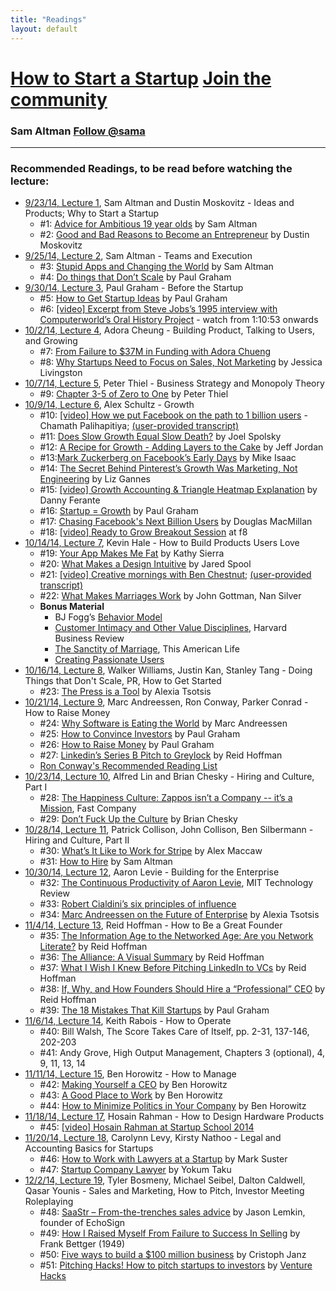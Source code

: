 ```yaml
---
title: "Readings"
layout: default
---
```


<h1><a href="/">How to Start a Startup</a> <a href="https://www.facebook.com/groups/556336557801913/" class="btn btn-primary btn-sm"> Join the community </a></h1>
<h3> Sam Altman <a href="https://twitter.com/sama" class="twitter-follow-button" data-show-count="false" data-show-screen-name="true">Follow @sama</a></h3>
<hr />

<h3> Recommended Readings, to be read before watching the lecture: </h3>
<ul>
  <li><a href="/courses/lec01">9/23/14, Lecture 1</a>, Sam Altman and Dustin Moskovitz - Ideas and Products; Why to Start a Startup
  <ul>
    <li>#1: <a href="http://blog.samaltman.com/advice-for-ambitious-19-year-olds">Advice for Ambitious 19 year olds</a> by Sam Altman</li>
    <li>#2: <a href="https://medium.com/i-m-h-o/good-and-bad-reasons-to-become-an-entrepreneur-decf0766de8d">Good and Bad Reasons to Become an Entrepreneur</a> by Dustin Moskovitz</li>
  </ul>
  </li>
  <li><a href="/courses/lec02">9/25/14, Lecture 2</a>, Sam Altman - Teams and Execution
  <ul>
    <li>#3: <a href="http://blog.samaltman.com/stupid-apps-and-changing-the-world">Stupid Apps and Changing the World</a> by Sam Altman</li>
    <li>#4: <a href="http://paulgraham.com/ds.html">Do things that Don’t Scale</a> by Paul Graham</li>
  </ul>
  </li>
  <li><a href="/courses/lec03">9/30/14, Lecture 3</a>, Paul Graham - Before the Startup
  <ul>
    <li>#5: <a href="http://www.paulgraham.com/startupideas.html">How to Get Startup Ideas</a> by Paul Graham</li>
    <li>#6: <a href="https://www.youtube.com/watch?v=M6Oxl5dAnR0&t=1h10m53s">[video] Excerpt from Steve Jobs’s 1995 interview with Computerworld’s Oral History Project</a> - watch from 1:10:53 onwards</li>
  </ul>
  </li>
  <li><a href="/courses/lec04">10/2/14, Lecture 4</a>, Adora Cheung - Building Product, Talking to Users, and Growing
  <ul>
    <li>#7: <a href="http://wpcurve.com/homejoy-adora-cheung/">From Failure to $37M in Funding with Adora Chueng</a></li>
    <li>#8: <a href="http://blogs.wsj.com/accelerators/2014/06/03/jessica-livingston-why-startups-need-to-focus-on-sales-not-marketing/">Why Startups Need to Focus on Sales, Not Marketing</a> by Jessica Livingston</li>
  </ul>
  </li>
  <li><a href="/courses/lec05">10/7/14, Lecture 5</a>, Peter Thiel - Business Strategy and Monopoly Theory
  <ul>
    <li>#9: <a href="https://www.dropbox.com/s/ujtrbcltiy6hgpy/ZtOChapters3-5.pdf?dl=0">Chapter 3-5 of Zero to One</a> by Peter Thiel</li>
  </ul>
  </li>
  <li><a href="/courses/lec06">10/9/14, Lecture 6</a>, Alex Schultz - Growth
  <ul>
    <li>#10: <a href="http://youtu.be/raIUQP71SBU?t=29s">[video] How we put Facebook on the path to 1 billion users</a> - Chamath Palihapitiya; <a href="http://blog.chrisbarber.co/transcript-how-we-put-facebook-on-the-path-to-1-billion-users">(user-provided transcript)</a> </li>
    <li>#11: <a href="http://www.inc.com/magazine/20091101/does-slow-growth-equal-slow-death.html">Does Slow Growth Equal Slow Death?</a> by Joel Spolsky</li>
    <li>#12: <a href="http://jeff.a16z.com/2012/01/18/a-recipe-for-growth-adding-layers-to-the-cake/">A Recipe for Growth - Adding Layers to the Cake</a> by Jeff Jordan</li>
    <li>#13:<a href="http://allthingsd.com/20121020/mark-zuckerberg-on-facebooks-early-days-go-hard-or-go-home/">Mark Zuckerberg on Facebook’s Early Days</a> by Mike Isaac</li>
    <li>#14: <a href="http://allthingsd.com/20121020/the-secret-behind-pinterests-growth-was-marketing-not-engineering-says-ceo-ben-silbermann/">The Secret Behind Pinterest’s Growth Was Marketing, Not Engineering</a> by Liz Gannes</li>
    <li>#15: <a href="https://www.facebook.com/photo.php?v=3707283286197">[video] Growth Accounting & Triangle Heatmap Explanation</a> by Danny Ferante</li>
    <li>#16: <a href="http://www.paulgraham.com/growth.html">Startup = Growth</a> by Paul Graham</li>
    <li>#17: <a href="http://www.businessweek.com/articles/2012-07-25/chasing-facebooks-next-billion-users">Chasing Facebook's Next Billion Users</a> by Douglas MacMillan</li>
    <li>#18: <a href="http://www.livestream.com/f8industry/video?clipId=pla_a093cf1f-2d34-4e74-8377-9e54bc65d8e9">[video] Ready to Grow Breakout Session</a> at f8</li>
  </ul>
  </li>
  <li><a href="/courses/lec07">10/14/14, Lecture 7</a>, Kevin Hale - How to Build Products Users Love
  <ul>
    <li>#19: <a href="http://seriouspony.com/blog/2013/7/24/your-app-makes-me-fat">Your App Makes Me Fat</a> by Kathy Sierra</li>
    <li>#20: <a href="http://www.uie.com/articles/design_intuitive/">What Makes a Design Intuitive</a> by Jared Spool</li>
    <li>#21: <a href="http://vimeo.com/34081566">[video] Creative mornings with Ben Chestnut</a>; <a href="http://blog.chrisbarber.co/transcript-creative-mornings-with-ben-chestnut">(user-provided transcript)</a></li>
    <li>#22: <a href="http://www.psychologytoday.com/articles/200910/what-makes-marriage-work">What Makes Marriages Work</a> by John Gottman, Nan Silver</li>
    <li><strong>Bonus Material</strong>
      <ul>
      <li>BJ Fogg’s <a href="http://www.behaviormodel.org/">Behavior Model</a></li>
      <li><a href="http://hbr.org/1993/01/customer-intimacy-and-other-value-disciplines/ar/1">Customer Intimacy and Other Value Disciplines</a>, Harvard Business Review</li>
      <li><a href="http://www.thisamericanlife.org/radio-archives/episode/261/transcript">The Sanctity of Marriage</a>, This American Life</li>
      <li><a href="http://headrush.typepad.com/">Creating Passionate Users</a></li>
      </ul>
    </li>
  </ul>
  </li>
  <li><a href="/courses/lec08">10/16/14, Lecture 8</a>, Walker Williams, Justin Kan, Stanley Tang - Doing Things that Don't Scale, PR, How to Get Started
  <ul>
    <li>#23: <a href="https://docs.google.com/document/d/1LQxnHxQ6xO54BHcoOmgEeuhdHwWwujKuSpzQbQnlThk">The Press is a Tool</a> by Alexia Tsotsis</li>
  </ul>
  </li>
  <li><a href="/courses/lec09">10/21/14, Lecture 9</a>, Marc Andreessen, Ron Conway, Parker Conrad - How to Raise Money
  <ul>
    <li>#24: <a href="http://online.wsj.com/news/articles/SB10001424053111903480904576512250915629460">Why Software is Eating the World</a> by Marc Andreessen</li>
    <li>#25: <a href="http://paulgraham.com/convince.html">How to Convince Investors</a> by Paul Graham</li>
    <li>#26: <a href="http://paulgraham.com/fr.html">How to Raise Money</a> by Paul Graham</li>
    <li>#27: <a href="http://reidhoffman.org/linkedin-pitch-to-greylock/">Linkedin’s Series B Pitch to Greylock</a> by Reid Hoffman</li>
    <li> <a href="https://docs.google.com/spreadsheets/d/1KLCdlp4SW7Z64W_DWGwwuTIfH1GXRAMtPxv4EB5gKu0/edit?usp=sharing">Ron Conway's Recommended Reading List</a></li>
  </ul>
  </li>
  <li><a href="/courses/lec10">10/23/14, Lecture 10</a>, Alfred Lin and Brian Chesky - Hiring and Culture, Part I
  <ul>
    <li>#28: <a href="http://www.fastcompany.com/1657030/happiness-culture-zappos-isnt-company-its-mission">The Happiness Culture: Zappos isn’t a Company -- it’s a Mission</a>, Fast Company</li>
    <li>#29: <a href="https://medium.com/@bchesky/dont-fuck-up-the-culture-597cde9ee9d4">Don’t Fuck Up the Culture</a> by Brian Chesky</li>
  </ul>
  </li>
  <li><a href="/courses/lec11">10/28/14, Lecture 11</a>, Patrick Collison, John Collison, Ben Silbermann - Hiring and Culture, Part II
  <ul>
    <li>#30: <a href="http://blog.alexmaccaw.com/stripes-culture">What’s It Like to Work for Stripe</a> by Alex Maccaw</li>
    <li>#31: <a href="http://blog.samaltman.com/how-to-hire">How to Hire</a> by Sam Altman</li>
  </ul>
  </li>
  </li>
  <li><a href="/courses/lec12">10/30/14, Lecture 12</a>, Aaron Levie - Building for the Enterprise
  <ul>
    <li>#32: <a href="http://www.technologyreview.com/news/522081/the-continuous-productivity-of-aaron-levie/">The Continuous Productivity of Aaron Levie</a>, MIT Technology Review</li>
    <li>#33: <a href="http://en.wikipedia.org/wiki/Robert_Cialdini#6_key_principles_of_influence_by_Robert_Cialdini">Robert Cialdini’s six principles of influence</a></li>
    <li>#34: <a href="http://techcrunch.com/2013/01/27/marc-andreessen-on-the-future-of-the-enterprise/">Marc Andreessen on the Future of Enterprise</a> by Alexia Tsotsis</li>
  </ul>
  </li>
  <li><a href="/courses/lec13">11/4/14, Lecture 13</a>, Reid Hoffman - How to Be a Great Founder
  <ul>
    <li>#35: <a href="http://reidhoffman.org/information-age-networked-age-network-literate/">The Information Age to the Networked Age: Are you Network Literate?</a> by Reid Hoffman</li>
    <li>#36: <a href="http://reidhoffman.org/alliance-visual-summary/">The Alliance: A Visual Summary</a> by Reid Hoffman</li>
    <li>#37: <a href="https://www.linkedin.com/pulse/article/20131015161834-1213-what-i-wish-i-knew-before-pitching-linkedin-to-vcs">What I Wish I Knew Before Pitching LinkedIn to VCs</a> by Reid Hoffman</li>
    <li>#38: <a href="https://www.linkedin.com/pulse/article/20130123161202-1213-if-why-and-how-founders-should-hire-a-professional-ceo?trk=mp-author-card">If, Why, and How Founders Should Hire a “Professional” CEO</a> by Reid Hoffman</li>
    <li>#39: <a href="http://paulgraham.com/startupmistakes.html">The 18 Mistakes That Kill Startups</a> by Paul Graham</li>
  </ul>
  </li>
  <li><a href="/courses/lec14">11/6/14, Lecture 14</a>, Keith Rabois - How to Operate
  <ul>
    <li>#40: Bill Walsh, The Score Takes Care of Itself, pp. 2-31, 137-146, 202-203</li>
    <li>#41: Andy Grove, High Output Management, Chapters 3 (optional), 4, 9, 11, 13, 14 </li>
  </ul>
  </li>
  <li><a href="/courses/lec15">11/11/14, Lecture 15</a>, Ben Horowitz - How to Manage
  <ul>
    <li>#42: <a href="http://www.bhorowitz.com/making_yourself_a_ceo">Making Yourself a CEO</a> by Ben Horowitz</li>
    <li>#43: <a href="http://www.bhorowitz.com/a_good_place_to_work">A Good Place to Work</a> by Ben Horowitz</li>
    <li>#44: <a href="http://www.bhorowitz.com/how_to_minimize_politics_in_your_company">How to Minimize Politics in Your Company</a> by Ben Horowitz</li>
  </ul>
  </li>
  <li><a href="/courses/lec17">11/18/14, Lecture 17</a>, Hosain Rahman - How to Design Hardware Products
  <ul>
    <li>#45: <a href="https://www.youtube.com/watch?v=ZpINPjfSlZc">[video] Hosain Rahman at Startup School 2014</a></li>
  </ul>
  </li>
  <li><a href="/courses/lec18">11/20/14, Lecture 18</a>, Carolynn Levy, Kirsty Nathoo - Legal and Accounting Basics for Startups
  <ul>
    <li>#46: <a href="http://www.bothsidesofthetable.com/2010/01/21/how-to-work-with-lawyers-at-a-startup/">How to Work with Lawyers at a Startup</a> by Mark Suster</li>
    <li>#47: <a href="http://www.startupcompanylawyer.com/">Startup Company Lawyer</a> by Yokum Taku</li>
  </ul>
  </li>
  <li><a href="/courses/lec19">12/2/14, Lecture 19</a>, Tyler Bosmeny, Michael Seibel, Dalton Caldwell, Qasar Younis - Sales and Marketing, How to Pitch, Investor Meeting Roleplaying
  <ul>
    <li>#48: <a href="http://saastr.com/the-best-of-saastr/">SaaStr – From-the-trenches sales advice</a>  by Jason Lemkin, founder of EchoSign</li>
    <li>#49: <a href="http://www.amazon.com/How-Raised-Myself-From-Failure-ebook/dp/B002XQAAWW">How I Raised Myself From Failure to Success In Selling</a> by Frank Bettger (1949)</li>
    <li>#50: <a href="https://medium.com/@chrija/five-ways-to-build-a-100-million-business-82ac6ea8ffd9">Five ways to build a $100 million business</a> by Cristoph Janz</li>
    <li>#51: <a href="http://venturehacks.wpengine.com/wp-content/uploads/2009/12/Pitching-Hacks.pdf">Pitching Hacks! How to pitch startups to investors</a> by <a href="http://venturehacks.com/pitching">Venture Hacks</a></li>
    
  </ul>
  </li>


</ul>
